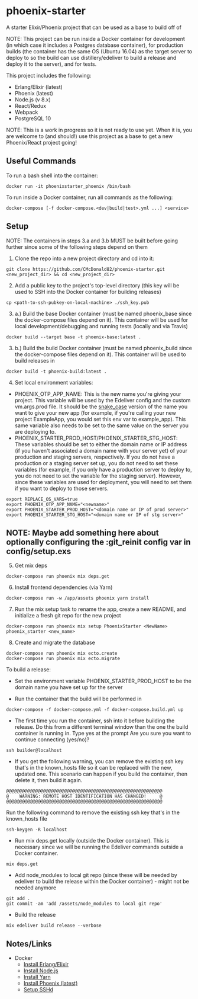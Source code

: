 # phoenix-starter
A starter Elixir/Phoenix project that can be used as a base to build off of

NOTE: This project can be run inside a Docker container for development (in which case it includes a Postgres database container), for production builds (the container has the same OS (Ubuntu 16.04) as the target server to deploy to so the build can use distillery/edeliver to build a release and deploy it to the server), and for tests.

This project includes the following:
* Erlang/Elixir (latest)
* Phoenix (latest)
* Node.js (v 8.x)
* React/Redux
* Webpack
* PostgreSQL 10

NOTE: This is a work in progress so it is not ready to use yet. When it is, you are welcome to (and should!) use this 
project as a base to get a new Phoenix/React project going!

## Useful Commands

To run a bash shell into the container:
```
docker run -it phoenixstarter_phoenix /bin/bash
```

To run inside a Docker container, run all commands as the following:

```
docker-compose [-f docker-compose.<dev|build|test>.yml ...] <service> 
```


## Setup

NOTE: The containers in steps 3.a and 3.b MUST be built before going further since some of the following steps depend on them


1. Clone the repo into a new project directory and cd into it:
```
git clone https://github.com/CMcDonald82/phoenix-starter.git <new_project_dir> && cd <new_project_dir>
```

2. Add a public key to the project's top-level directory (this key will be used to SSH into the Docker container for building releases)
```
cp <path-to-ssh-pubkey-on-local-machine> ./ssh_key.pub
```

3. a.) Build the base Docker container (must be named phoenix_base since the docker-compose files depend on it). This container will be used for local development/debugging and running tests (locally and via Travis)
```
docker build --target base -t phoenix-base:latest .
```

3. b.) Build the build Docker container (must be named phoenix_build since the docker-compose files depend on it). This container will be used to build releases in
```
docker build -t phoenix-build:latest .
```

4. Set local environment variables: 
  - PHOENIX_OTP_APP_NAME: This is the new name you're giving your project. This variable will be used by the Edeliver config and the custom vm.args.prod file. It should be the [snake_case](https://en.wikipedia.org/wiki/Snake_case) version of the name you want to give your new app (for example, if you're calling your new project ExampleApp, you would set this env var to example_app). This same variable also needs to be set to the same value on the server you are deploying to. 
  - PHOENIX_STARTER_PROD_HOST/PHOENIX_STARTER_STG_HOST: These variables should be set to either the domain name or IP address (if you haven't associated a domain name with your server yet) of your production and staging servers, respectively. If you do not have a production or a staging server set up, you do not need to set these variables (for example, if you only have a production server to deploy to, you do not need to set the variable for the staging server). However, since these variables are used for deployment, you will need to set them if you want to deploy to those servers.
```
export REPLACE_OS_VARS=true
export PHOENIX_OTP_APP_NAME="<newname>"
export PHOENIX_STARTER_PROD_HOST="<domain name or IP of prod server>"
export PHOENIX_STARTER_STG_HOST="<domain name or IP of stg server>"
```

## NOTE: Maybe add something here about optionally configuring the :git_reinit config var in config/setup.exs

5. Get mix deps 
```
docker-compose run phoenix mix deps.get
```

6. Install frontend dependencies (via Yarn) 
```
docker-compose run -w /app/assets phoenix yarn install
```

7. Run the mix setup task to rename the app, create a new README, and initialize a fresh git repo for the new project
```
docker-compose run phoenix mix setup PhoenixStarter <NewName> phoenix_starter <new_name>
```

8. Create and migrate the database 
```
docker-compose run phoenix mix ecto.create
docker-compose run phoenix mix ecto.migrate
```


To build a release:
* Set the environment variable PHOENIX_STARTER_PROD_HOST to be the domain name you have set up for the server

* Run the container that the build will be performed in
```
docker-compose -f docker-compose.yml -f docker-compose.build.yml up
```

* The first time you run the container, ssh into it before building the release. Do this from a different terminal window than the one the build container is running in. Type yes at the prompt Are you sure you want to continue connecting (yes/no)?
```
ssh builder@localhost
```

* If you get the following warning, you can remove the existing ssh key that's in the known_hosts file so it can be replaced with the new, updated one. This scenario can happen if you build the container, then delete it, then build it again. 
```
@@@@@@@@@@@@@@@@@@@@@@@@@@@@@@@@@@@@@@@@@@@@@@@@@@@@@@@@@@@
@    WARNING: REMOTE HOST IDENTIFICATION HAS CHANGED!     @
@@@@@@@@@@@@@@@@@@@@@@@@@@@@@@@@@@@@@@@@@@@@@@@@@@@@@@@@@@@
```
Run the following command to remove the existing ssh key that's in the known_hosts file
```
ssh-keygen -R localhost
```

* Run mix deps.get locally (outside the Docker container). This is necessary since we will be running the Edeliver commands outside a Docker container.
```
mix deps.get
```

* Add node_modules to local git repo (since these will be needed by edeliver to build the release within the Docker container) - might not be needed anymore
```
git add .
git commit -am 'add /assets/node_modules to local git repo'
```

* Build the release
```
mix edeliver build release --verbose
```


## Notes/Links

* Docker
  - [Install Erlang/Elixir](https://elixir-lang.org/install.html#unix-and-unix-like)
  - [Install Node.js](https://nodejs.org/en/download/package-manager/#debian-and-ubuntu-based-linux-distributions)
  - [Install Yarn](https://yarnpkg.com/lang/en/docs/install/#linux-tab)
  - [Install Phoenix (latest)](https://hexdocs.pm/phoenix/installation.html)
  - [Setup SSHd](https://docs.docker.com/engine/examples/running_ssh_service/)